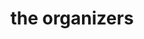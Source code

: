 ---
pid: CH471
title: the organizers
location_transcription: Philly...
zipcode: NJ08544
outside_phl: Princeton NJ
neighborhood: 
age: '26'
age_range: 20-29
instagram: 
image_file_name: CH_471.jpg
proposal_transcription: Monument to activists who organized the civil rights movement
  from behind the scenes but who aren't well known despite their efforts. Esp. those
  from Philly.
topic: Philadelphia,Social Justice
topic_summary: 0, 0
type: Other No Form
keywords_other: 
credit: Maura
image_labels: 
twitter: 
facebook: 
permalink: "/monuments/ch471/"
layout: item-page
---